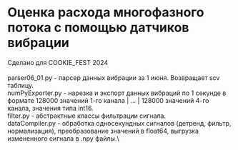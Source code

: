 # Оценка расхода многофазного потока с помощью датчиков вибрации
Сделано для COOKIE_FEST 2024\
\
parser06_01.py - парсер данных вибрации за 1 июня. Возвращает scv таблицу.\
numPyExporter.py - нарезка и экспорт данных вибраций по 1 секунде в формате 128000 значений 1-го канала | ... | 128000 значений 4-го канала, значения типа int16.\
filter.py - абстрактные классы фильтрации сигнала.\
dataCompiler.py - обработка односекундных сигналов (детренд, фильтр, нормализация), преобразование значений в float64, выгрузка измененного сигнала в .npy файлы.\